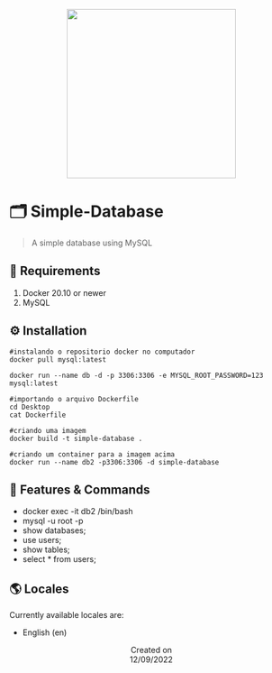 <p align="center">
  <img src="https://i.imgur.com/T1xCI92.png" height='300'/>
</p>

# 🗂️ Simple-Database 
> A simple database using MySQL

## 📜 Requirements
1. Docker 20.10 or newer
2. MySQL

## ⚙️ Installation

```
#instalando o repositorio docker no computador
docker pull mysql:latest

docker run --name db -d -p 3306:3306 -e MYSQL_ROOT_PASSWORD=123 mysql:latest

#importando o arquivo Dockerfile
cd Desktop
cat Dockerfile

#criando uma imagem
docker build -t simple-database .

#criando um container para a imagem acima
docker run --name db2 -p3306:3306 -d simple-database
```

## 📝 Features & Commands

- docker exec -it db2 /bin/bash
- mysql -u root -p
- show databases;
- use users;
- show tables;
- select * from users;
  
## 🌎 Locales
Currently available locales are:
- English (en)

<p align="center">
  Created on <br>
  12/09/2022
</p>
